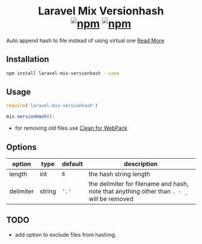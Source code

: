 <h1 align="center">
    Laravel Mix Versionhash
    <br>
    <a href="https://www.npmjs.com/package/laravel-mix-versionhash"><img src="https://img.shields.io/npm/v/laravel-mix-versionhash.svg?style=for-the-badge" alt="npm" /></a> <a href="https://www.npmjs.com/package/laravel-mix-versionhash"><img src="https://img.shields.io/npm/dt/laravel-mix-versionhash.svg?style=for-the-badge" alt="npm" /></a>
</h1>

Auto append hash to file instead of using virtual one [Read More](https://github.com/JeffreyWay/laravel-mix/issues/1022)

## Installation

```bash
npm install laravel-mix-versionhash --save
```

## Usage

```js
require('laravel-mix-versionhash')

mix.versionHash();
```

- for removing old files use [Clean for WebPack](https://github.com/johnagan/clean-webpack-plugin)

## Options

|   option  |  type  | default |                                            description                                            |
|-----------|--------|---------|---------------------------------------------------------------------------------------------------|
| length    | int    | `6`     | the hash string length                                                                            |
| delimiter | string | `'.'`   | the delimiter for filename and hash, <br> note that anything other than `. - _` will be removed |

## TODO
- add option to exclude files from hashing.
